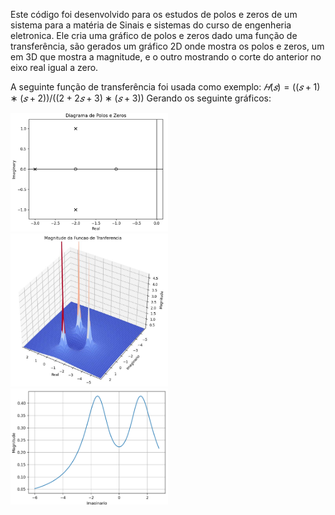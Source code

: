 Este código foi desenvolvido para os estudos de polos e zeros de um sistema para a matéria de Sinais e sistemas do curso de engenheria eletronica.
Ele cria uma gráfico de polos e zeros dado uma função de transferência, são gerados um gráfico 2D onde mostra os polos e zeros, um em 3D que mostra a magnitude, e o outro mostrando o corte do anterior no eixo real igual a zero.

A seguinte função de transferência foi usada como exemplo: $𝐻(𝑠)=((𝑠+1)∗(𝑠+2))/((2+2𝑠+3)∗(𝑠+3))$ 
Gerando os seguinte gráficos:

<img src="imgs/diagrama.png" width="50%">
<img src="imgs/magnitude.png" width="50%">
<img src="imgs/magnitude _corte_0.png" width="50%">

